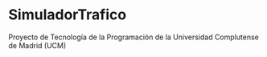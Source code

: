 # SimuladorTrafico
Proyecto de Tecnología de la Programación de la Universidad Complutense de Madrid (UCM)
